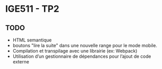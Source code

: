 # IGE511 - TP2

## TODO
* HTML semantique
* boutons "lire la suite" dans une nouvelle range pour le mode mobile. 
* Compilation et transpilage avec une librairie (ex: Webpack) 
* Utilisation d’un gestionnaire de dépendances pour l’ajout de code externe
